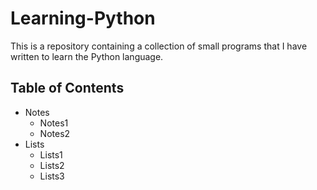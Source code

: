 # **Learning-Python**

This is a repository containing a collection of small programs that I have written to learn the Python language.

## **Table of Contents**
- Notes 
  - Notes1
  - Notes2
- Lists
  - Lists1
  - Lists2
  - Lists3

